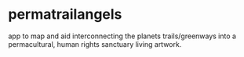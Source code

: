 # permatrailangels
app to map and aid interconnecting the planets trails/greenways into a permacultural, human rights sanctuary living artwork.
